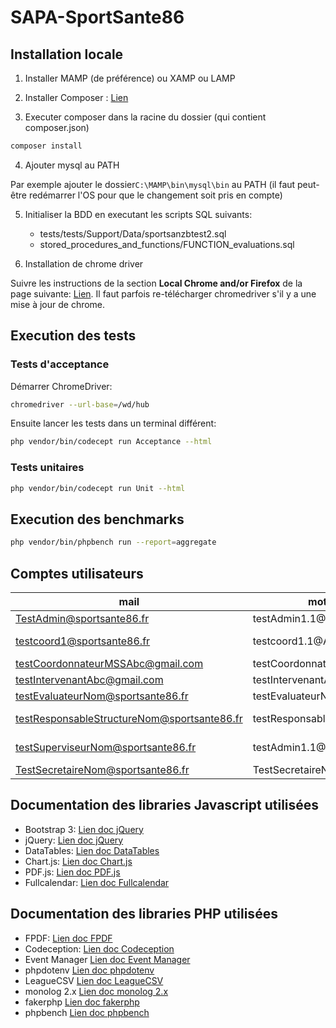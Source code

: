 # SAPA-SportSante86

## Installation locale

1. Installer MAMP (de préférence) ou XAMP ou LAMP

2. Installer Composer : [Lien](https://getcomposer.org/download/)

3. Executer composer dans la racine du dossier (qui contient composer.json)

```bash
composer install
```

4. Ajouter mysql au PATH

Par exemple ajouter le dossier`C:\MAMP\bin\mysql\bin` au PATH
(il faut peut-être redémarrer l'OS pour que le changement soit pris en compte)

5. Initialiser la BDD en executant les scripts SQL suivants:
    - tests/tests/Support/Data/sportsanzbtest2.sql
    - stored_procedures_and_functions/FUNCTION_evaluations.sql

6. Installation de chrome driver

Suivre les instructions de la section **Local Chrome and/or Firefox** de la page
suivante: [Lien](https://codeception.com/docs/modules/WebDriver#Local-Chrome-andor-Firefox).
Il faut parfois re-télécharger chromedriver s'il y a une mise à jour de chrome.

## Execution des tests

### Tests d'acceptance

Démarrer ChromeDriver:

```bash
chromedriver --url-base=/wd/hub
```

Ensuite lancer les tests dans un terminal différent:

```bash
php vendor/bin/codecept run Acceptance --html
```

### Tests unitaires

```bash
php vendor/bin/codecept run Unit --html
```

## Execution des benchmarks
```bash
php vendor/bin/phpbench run --report=aggregate
```

## Comptes utilisateurs

| mail                                        | mot de passe                     | rôle                  |
|---------------------------------------------|----------------------------------|-----------------------|
| TestAdmin@sportsante86.fr                   | testAdmin1.1@A                   | admin                 |
| testcoord1@sportsante86.fr                  | testcoord1.1@A                   | coordo PEPS           |
| testCoordonnateurMSSAbc@gmail.com           | testCoordonnateurMSSAbc@1d       | coordo MSS            |
| testIntervenantAbc@gmail.com                | testIntervenantAbc@1d            | intervenant           |
| testEvaluateurNom@sportsante86.fr           | testEvaluateurNom1.1@A           | evaluateur            |
| testResponsableStructureNom@sportsante86.fr | testResponsableStructureNom1.1@A | Responsable Structure |
| testSuperviseurNom@sportsante86.fr          | testAdmin1.1@A                   | Superviseur PEPS      |
| TestSecretaireNom@sportsante86.fr           | TestSecretaireNom.1@A            | secretaire            |

## Documentation des libraries Javascript utilisées

- Bootstrap 3: [Lien doc jQuery](https://getbootstrap.com/docs/3.3/)
- jQuery: [Lien doc jQuery](https://api.jquery.com/)
- DataTables: [Lien doc DataTables](https://datatables.net/manual/)
- Chart.js: [Lien doc Chart.js](https://www.chartjs.org/docs/latest/)
- PDF.js: [Lien doc PDF.js](https://mozilla.github.io/pdf.js/)
- Fullcalendar: [Lien doc Fullcalendar](https://fullcalendar.io/docs)

## Documentation des libraries PHP utilisées

- FPDF: [Lien doc FPDF](http://www.fpdf.org/)
- Codeception: [Lien doc Codeception](https://codeception.com/)
- Event
  Manager [Lien doc Event Manager](https://www.doctrine-project.org/projects/doctrine-event-manager/en/latest/index.html)
- phpdotenv [Lien doc phpdotenv](https://github.com/vlucas/phpdotenv)
- LeagueCSV [Lien doc LeagueCSV](https://csv.thephpleague.com/9.0/)
- monolog 2.x [Lien doc monolog 2.x](https://github.com/Seldaek/monolog/blob/2.x/README.md)
- fakerphp [Lien doc fakerphp](https://fakerphp.github.io/)
- phpbench [Lien doc phpbench](https://phpbench.readthedocs.io/en/latest/)